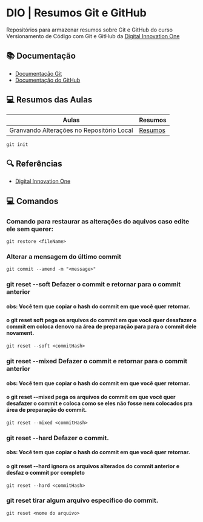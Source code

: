 
# DIO | Resumos Git e GitHub

Repositórios para armazenar resumos sobre Git e GitHub do curso Versionamento de Código com Git e GitHub  da 
[Digital Innovation One](https://www.dio.me/)

## 📚 Documentação 

- [Documentação Git](https://git-scm.com/doc)
- [Documentação do GitHub](https://docs.github.com)

## 💻 Resumos das Aulas

| Aulas | Resumos |
|-------|---------|
| Granvando Alterações no Repositório Local | [Resumos](https://web.dio.me/course/versionamento-de-codigo-com-git-e-github/learning/599dd3dd-d189-474f-a55c-22f37b4472da?back=/track/santander-2024-backend-com-java&tab=undefined&moduleId=undefined)|

```
git init
```

## 🔍 Referências 
- [Digital Innovation One]()

## 💻 Comandos

### Comando para restaurar as alterações do aquivos caso edite ele sem querer:

```
git restore <fileName>
```

### Alterar a mensagem do último commit 

```
git commit --amend -m "<message>"
```

### git reset --soft Defazer o commit e retornar para o commit anterior
#### obs: Você tem que copiar o hash do commit em que você quer retornar. 

#### o git reset soft pega os arquivos do commit em que você quer desafazer o commit em coloca denovo na área de preparação para para o commit dele novament.
```
git reset --soft <commitHash>
```

### git reset --mixed Defazer o commit e retornar para o commit anterior
#### obs: Você tem que copiar o hash do commit em que você quer retornar. 

#### o git reset --mixed pega os arquivos do commit em que você quer desafazer o commit e coloca como se eles não fosse nem colocados pra área de preparação do commit.
```
git reset --mixed <commitHash>
```

### git reset --hard Defazer o commit.
#### obs: Você tem que copiar o hash do commit em que você quer retornar. 

#### o git reset --hard ignora os arquivos alterados do commit anterior e desfaz o commit por completo
```
git reset --hard <commitHash>
```

### git reset <nome do arquivo> tirar algum arquivo específico do commit.
```
git reset <nome do arquivo>
```